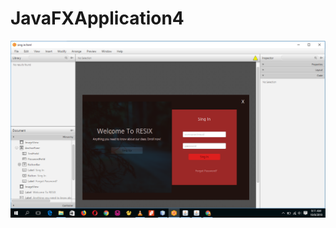 # JavaFXApplication4
![alt text](https://github.com/kamila05/JavaFXApplication4/blob/master/aa.png)
